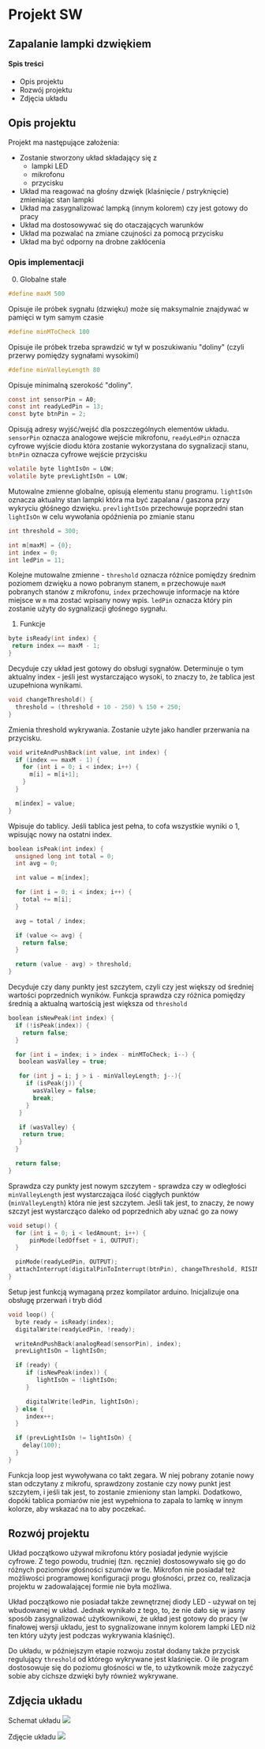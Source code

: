 # Projekt SW
## Zapalanie lampki dzwiękiem

#### Spis treści
 - Opis projektu
 - Rozwój projektu
 - Zdjęcia układu



## Opis projektu
Projekt ma następujące założenia:
 - Zostanie stworzony układ składający się z
    - lampki LED
    - mikrofonu
    - przycisku
 - Układ ma reagować na głośny dzwięk (klaśnięcie / pstryknięcie) zmieniając stan lampki
 - Układ ma zasygnalizować lampką (innym kolorem) czy jest gotowy do pracy
 - Układ ma dostosowywać się do otaczających warunków
 - Układ ma pozwalać na zmiane czujności za pomocą przycisku
 - Układ ma być odporny na drobne zakłócenia

### Opis implementacji

0. Globalne stałe
```c
#define maxM 500
```
Opisuje ile próbek sygnału (dzwięku) może się maksymalnie znajdywać w pamięci w tym samym czasie
```c
#define minMToCheck 100
```
Opisuje ile próbek trzeba sprawdzić w tył w poszukiwaniu "doliny" (czyli przerwy pomiędzy sygnałami wysokimi)
```c
#define minValleyLength 80
```
Opisuje minimalną szerokość "doliny".
```c
const int sensorPin = A0;
const int readyLedPin = 13;
const byte btnPin = 2;
```
Opisują adresy wyjść/wejść dla poszczególnych elementów układu. `sensorPin` oznacza analogowe wejście mikrofonu, `readyLedPin` oznacza cyfrowe wyjście diodu która zostanie wykorzystana do sygnalizacji stanu, `btnPin` oznacza cyfrowe wejście przycisku
```c
volatile byte lightIsOn = LOW;
volatile byte prevLightIsOn = LOW;
```
Mutowalne zmienne globalne, opisują elementu stanu programu. `lightIsOn` oznacza aktualny stan lampki która ma być zapalana / gaszona przy wykryciu głóśnego dzwięku. `prevlightIsOn` przechowuje poprzedni stan `lightIsOn` w celu wywołania opóźnienia po zmianie stanu
```c
int threshold = 300;

int m[maxM] = {0};
int index = 0;
int ledPin = 11;
```
Kolejne mutowalne zmienne - `threshold` oznacza różnice pomiędzy średnim poziomem dzwięku a nowo pobranym stanem, `m` przechowuje `maxM` pobranych stanów z mikrofonu, `index` przechowuje informacje na które miejsce w `m` ma zostać wpisany nowy wpis. `ledPin` oznacza który pin zostanie użyty do sygnalizacji głośnego sygnału.

1. Funkcje
```c
byte isReady(int index) {
 return index == maxM - 1;
}
```
Decyduje czy układ jest gotowy do obsługi sygnałów. Determinuje o tym aktualny index - jeśli jest wystarczająco wysoki, to znaczy to, że tablica jest uzupełniona wynikami.
```c
void changeThreshold() {
  threshold = (threshold + 10 - 250) % 150 + 250;
}
```
Zmienia threshold wykrywania. Zostanie użyte jako handler przerwania na przycisku.
```c
void writeAndPushBack(int value, int index) {
  if (index == maxM - 1) {
    for (int i = 0; i < index; i++) {
      m[i] = m[i+1];
    }
  }

  m[index] = value;
}
```
Wpisuje do tablicy. Jeśli tablica jest pełna, to cofa wszystkie wyniki o 1, wpisując nowy na ostatni index.
```c
boolean isPeak(int index) {
  unsigned long int total = 0;
  int avg = 0;

  int value = m[index];

  for (int i = 0; i < index; i++) {
    total += m[i];
  }

  avg = total / index;

  if (value <= avg) {
    return false;
  }

  return (value - avg) > threshold;
}
```
Decyduje czy dany punkty jest szczytem, czyli czy jest większy od średniej wartości poprzednich wyników. Funkcja sprawdza czy różnica pomiędzy średnią a aktualną wartością jest większa od `threshold`
```c
boolean isNewPeak(int index) {
  if (!isPeak(index)) {
    return false;
  }

  for (int i = index; i > index - minMToCheck; i--) {
   boolean wasValley = true;

   for (int j = i; j > i - minValleyLength; j--){
     if (isPeak(j)) {
       wasValley = false;
       break;
     }
   }

   if (wasValley) {
    return true;
   }
  }

  return false;
}
```
Sprawdza czy punkty jest nowym szczytem - sprawdza czy w odległości `minValleyLength` jest wystarczająca ilość ciągłych punktów (`minValleyLength`) która nie jest szczytem. Jeśli tak jest, to znaczy, że nowy szczyt jest wystarcząco daleko od poprzednich aby uznać go za nowy
```c
void setup() {
  for (int i = 0; i < ledAmount; i++) {
      pinMode(ledOffset + i, OUTPUT);
  }

  pinMode(readyLedPin, OUTPUT);
  attachInterrupt(digitalPinToInterrupt(btnPin), changeThreshold, RISING);
}
```
Setup jest funkcją wymaganą przez kompilator arduino. Inicjalizuje ona obsługę przerwań i tryb diód
```c
void loop() {
  byte ready = isReady(index);
  digitalWrite(readyLedPin, !ready);

  writeAndPushBack(analogRead(sensorPin), index);
  prevLightIsOn = lightIsOn;

  if (ready) {
     if (isNewPeak(index)) {
        lightIsOn = !lightIsOn;
     }

     digitalWrite(ledPin, lightIsOn);
  } else {
     index++;
  }

  if (prevLightIsOn != lightIsOn) {
    delay(100);
  }
}
```
Funkcja loop jest wywoływana co takt zegara. W niej pobrany zotanie nowy stan odczytany z mikrofu, sprawdzony zostanie czy nowy punkt jest szczytem, i jeśli tak jest, to zostanie zmieniony stan lampki.
Dodatkowo, dopóki tablica pomiarów nie jest wypełniona to zapala to lamkę w innym kolorze, aby wskazać na to aby poczekać.

## Rozwój projektu

Układ początkowo używał mikrofonu który posiadał jedynie wyjście cyfrowe. Z tego powodu, trudniej (tzn. ręcznie) dostosowywało się go do różnych poziomów głośności szumów w tle. Mikrofon nie posiadał też możliwości programowej konfiguracji progu głośności, przez co, realizacja projektu w zadowalającej formie nie była możliwa.

Układ początkowo nie posiadał także zewnętrznej diody LED - używał on tej wbudowanej w układ. Jednak wynikało z tego, to, że nie dało się w jasny sposób zasygnalizować użytkownikowi, że układ jest gotowy do pracy (w finałowej wersji układu, jest to sygnalizowane innym kolorem lampki LED niż ten który użyty jest podczas wykrywania klaśnięć).

Do układu, w późniejszym etapie rozwoju został dodany także przycisk regulujący `threshold` od którego wykrywane jest klaśnięcie. O ile program dostosowuje się do poziomu głośności w tle, to użytkownik może zażyczyć sobie aby cichsze dzwięki były również wykrywane.

## Zdjęcia układu
Schemat układu
![](circuit.png)

Zdjęcie układu
![](preview.jpg)
